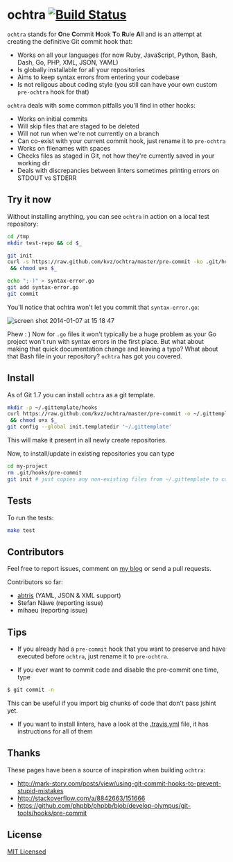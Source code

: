 # ochtra [![Build Status](https://travis-ci.org/kvz/ochtra.png?branch=master)](https://travis-ci.org/kvz/ochtra)

`ochtra` stands for
**O**ne
**C**ommit
**H**ook
**T**o
**R**ule
**A**ll
and is an attempt at creating the definitive Git commit hook that:

 - Works on all your languages (for now Ruby, JavaScript, Python, Bash, Dash, Go, PHP, XML, JSON, YAML)
 - Is globally installable for all your repositories
 - Aims to keep syntax errors from entering your codebase
 - Is not religous about coding style (you still can have your own custom `pre-ochtra` hook for that)

`ochtra` deals with some common pitfalls you'll find in other hooks:

 - Works on initial commits
 - Will skip files that are staged to be deleted
 - Will not run when we're not currently on a branch
 - Can co-exist with your current commit hook, just rename it to `pre-ochtra`
 - Works on filenames with spaces
 - Checks files as staged in Git, not how they're currently saved in your working dir
 - Deals with discrepancies between linters sometimes printing errors on STDOUT vs STDERR

## Try it now

Without installing anything, you can see `ochtra` in action on a local test repository:

```bash
cd /tmp
mkdir test-repo && cd $_

git init
curl -s https://raw.github.com/kvz/ochtra/master/pre-commit -ko .git/hooks/pre-commit \
 && chmod u+x $_

echo ";-)" > syntax-error.go
git add syntax-error.go
git commit
```

You'll notice that ochtra won't let you commit that `syntax-error.go`:

![screen shot 2014-01-07 at 15 18 47](https://f.cloud.github.com/assets/26752/1859626/b1b5d4ac-77a6-11e3-9434-0d1485bfd13f.png)

Phew : ) Now for `.go` files it won't typically be a huge problem as your Go project won't run with syntax errors in the first place. But what about making that quick documentation change and leaving a typo? What about that Bash file in your repository? `ochtra` has got you covered.

## Install

As of Git 1.7 you can install `ochtra` as a git template.

```bash
mkdir -p ~/.gittemplate/hooks
curl https://raw.github.com/kvz/ochtra/master/pre-commit -o ~/.gittemplate/hooks/pre-commit \
 && chmod u+x $_
git config --global init.templatedir '~/.gittemplate'
```

This will make it present in all newly create repositories.

Now, to install/update in existing repositories you can type

```bash
cd my-project
rm .git/hooks/pre-commit
git init # just copies any non-existing files from ~/.gittemplate to current repo
```

## Tests

To run the tests:

```bash
make test
```

## Contributors

Feel free to report issues, comment on [my blog](http://kvz.io/blog/2013/12/29/one-git-commit-hook-to-rule-them-all/) or send a pull requests.

Contributors so far:

- [abtris](https://github.com/abtris) (YAML, JSON & XML support)
- Stefan Näwe (reporting issue)
- mihaeu (reporting issue)

## Tips

- If you already had a `pre-commit` hook that you want to preserve and have
executed before `ochtra`, just rename it to `pre-ochtra`.

- If you ever want to commit code and disable the pre-commit one time, type

```bash
$ git commit -n
```

This can be useful if you import big chunks of code that don't pass jshint yet.

- If you want to install linters, have a look
at the [.travis.yml](.travis.yml) file, it has instructions for all of them

## Thanks

These pages have been a source of inspiration when building `ochtra`:

- <http://mark-story.com/posts/view/using-git-commit-hooks-to-prevent-stupid-mistakes>
- <http://stackoverflow.com/a/8842663/151666>
- <https://github.com/phpbb/phpbb/blob/develop-olympus/git-tools/hooks/pre-commit>

## License

[MIT Licensed](LICENSE)
